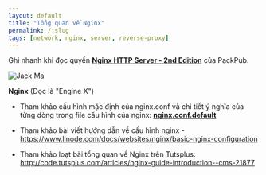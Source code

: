 ```yaml
---
layout: default
title: "Tổng quan về Nginx"
permalink: /:slug
tags: [network, nginx, server, reverse-proxy]
---
```


Ghi nhanh khi đọc quyển [**Nginx HTTP Server - 2nd Edition**](https://www.packtpub.com/networking-and-servers/nginx-http-server-second-edition) của PackPub.

![Jack Ma](http://i.imgur.com/GNEaQ8l.jpg)

**Nginx** (Đọc là "Engine X")

- Tham khảo cấu hình mặc định của nginx.conf và chi tiết ý nghĩa của từng dòng trong file cấu hình của nginx: [**nginx.conf.default**](https://gist.github.com/viphat/b269aeda0e890eda3bde)

- Tham khảo bài viết hướng dẫn về cấu hình nginx - https://www.linode.com/docs/websites/nginx/basic-nginx-configuration

- Tham khảo loạt bài tổng quan về Nginx trên Tutsplus: http://code.tutsplus.com/articles/nginx-guide-introduction--cms-21877
